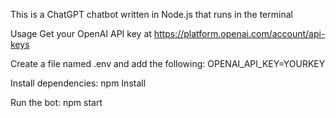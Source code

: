 This is a ChatGPT chatbot written in Node.js that runs in the terminal

Usage
Get your OpenAI API key at https://platform.openai.com/account/api-keys

Create a file named .env and add the following:
OPENAI_API_KEY=YOURKEY

Install dependencies:
npm Install

Run the bot:
npm start
